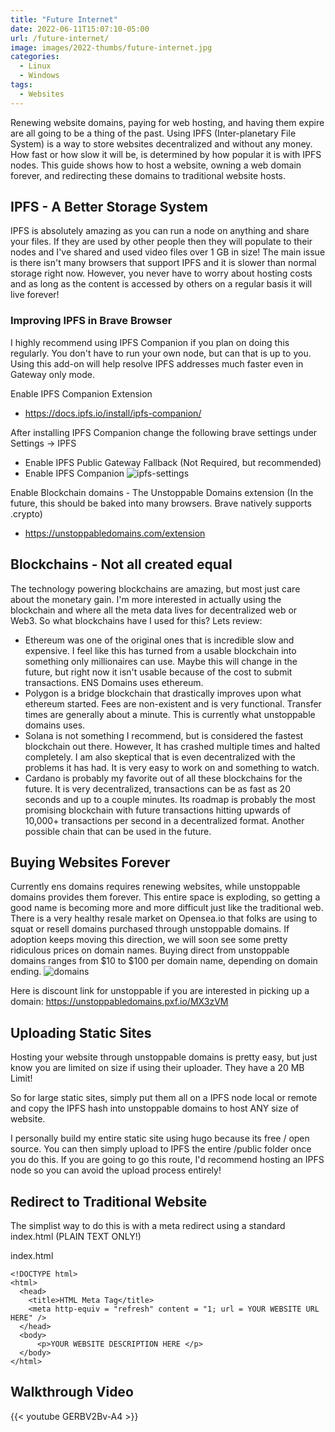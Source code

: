 ```yaml
---
title: "Future Internet"
date: 2022-06-11T15:07:10-05:00
url: /future-internet/
image: images/2022-thumbs/future-internet.jpg
categories:
  - Linux
  - Windows
tags:
  - Websites
---
```

Renewing website domains, paying for web hosting, and having them expire are all going to be a thing of the past. 
Using IPFS (Inter-planetary File System) is a way to store websites decentralized and without any money. How fast or how slow it will be, is determined by how popular it is with IPFS nodes. 
This guide shows how to host a website, owning a web domain forever, and redirecting these domains to traditional website hosts. 
<!--more-->

## IPFS - A Better Storage System

IPFS is absolutely amazing as you can run a node on anything and share your files. If they are used by other people then they will populate to their nodes and I've shared and used video files over 1 GB in size! The main issue is there isn't many browsers that support IPFS and it is slower than normal storage right now. However, you never have to worry about hosting costs and as long as the content is accessed by others on a regular basis it will live forever! 

### Improving IPFS in Brave Browser

I highly recommend using IPFS Companion if you plan on doing this regularly. You don't have to run your own node, but can that is up to you. Using this add-on will help resolve IPFS addresses much faster even in Gateway only mode. 

Enable IPFS Companion Extension
- https://docs.ipfs.io/install/ipfs-companion/

After installing IPFS Companion change the following brave settings under Settings -> IPFS
- Enable IPFS Public Gateway Fallback (Not Required, but recommended)
- Enable IPFS Companion 
![ipfs-settings](/images/2022/future-internet/ipfs-settings.png)

Enable Blockchain domains - The Unstoppable Domains extension (In the future, this should be baked into many browsers. Brave natively supports .crypto)
 - https://unstoppabledomains.com/extension


## Blockchains - Not all created equal

The technology powering blockchains are amazing, but most just care about the monetary gain. I'm more interested in actually using the blockchain and where all the meta data lives for decentralized web or Web3. So what blockchains have I used for this? Lets review:
- Ethereum was one of the original ones that is incredible slow and expensive. I feel like this has turned from a usable blockchain into something only millionaires can use. Maybe this will change in the future, but right now it isn't usable because of the cost to submit transactions. ENS Domains uses ethereum.
- Polygon is a bridge blockchain that drastically improves upon what ethereum started. Fees are non-existent and is very functional. Transfer times are generally about a minute. This is currently what unstoppable domains uses. 
- Solana is not something I recommend, but is considered the fastest blockchain out there. However, It has crashed multiple times and halted completely. I am also skeptical that is even decentralized with the problems it has had. It is very easy to work on and something to watch.
- Cardano is probably my favorite out of all these blockchains for the future. It is very decentralized, transactions can be as fast as 20 seconds and up to a couple minutes. Its roadmap is probably the most promising blockchain with future transactions hitting upwards of 10,000+ transactions per second in a decentralized format. Another possible chain that can be used in the future. 

## Buying Websites Forever

Currently ens domains requires renewing websites, while unstoppable domains provides them forever. This entire space is exploding, so getting a good name is becoming more and more difficult just like the traditional web. There is a very healthy resale market on Opensea.io that folks are using to squat or resell domains purchased through unstoppable domains. If adoption keeps moving this direction, we will soon see some pretty ridiculous prices on domain names. Buying direct from unstoppable domains ranges from $10 to $100 per domain name, depending on domain ending. 
![domains](/images/2022/future-internet/domains.png)

Here is discount link for unstoppable if you are interested in picking up a domain: <https://unstoppabledomains.pxf.io/MX3zVM>

## Uploading Static Sites

Hosting your website through unstoppable domains is pretty easy, but just know you are limited on size if using their uploader. They have a 20 MB Limit! 

So for large static sites, simply put them all on a IPFS node local or remote and copy the IPFS hash into unstoppable domains to host ANY size of website. 

I personally build my entire static site using hugo because its free / open source. You can then simply upload to IPFS the entire /public folder once you do this. If you are going to go this route, I'd recommend hosting an IPFS node so you can avoid the upload process entirely! 

## Redirect to Traditional Website

The simplist way to do this is with a meta redirect using a standard index.html (PLAIN TEXT ONLY!)

index.html
```
<!DOCTYPE html>
<html>
  <head>
    <title>HTML Meta Tag</title>
    <meta http-equiv = "refresh" content = "1; url = YOUR WEBSITE URL HERE" />
  </head>
  <body>
      <p>YOUR WEBSITE DESCRIPTION HERE </p>
  </body>
</html>
```

## Walkthrough Video 

{{< youtube GERBV2Bv-A4 >}}

